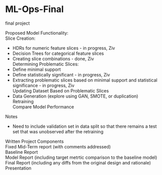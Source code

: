 # ML-Ops-Final
final project

Proposed Model Functionality:   
Slice Creation:   
- HDRs for numeric feature slices - in progress, Ziv
- Decision Trees for categorical feature slices
- Creating slice combinations - done, Ziv   
Determining Problematic Slices:   
- Define minimal support
- Define statistically significant - in progress, Ziv
- Extracting problematic slices based on minimal support and statistical significance -  in progress, Ziv   
Updating Dataset Based on Problematic Slices   
- Data Generation (explore using GAN, SMOTE, or duplication)    
Retraining    
Compare Model Performance    

Notes
- Need to include validation set in data split so that there remains a test set that was unobserved after the retraining

Written Project Components   
Fixed Mid-Term report (with comments addressed)   
Baseline Report   
Model Report (including target metrtic comparison to the baseline model)   
Final Report (including any diffs from the original design and rationale)   
Presentation   
